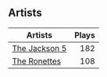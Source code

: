 ## Artists
Artists | Plays 
----- | -----: 
[The Jackson 5](/artists/the-jackson-5-35053) | 182
[The Ronettes](/artists/the-ronettes-89545) | 108

